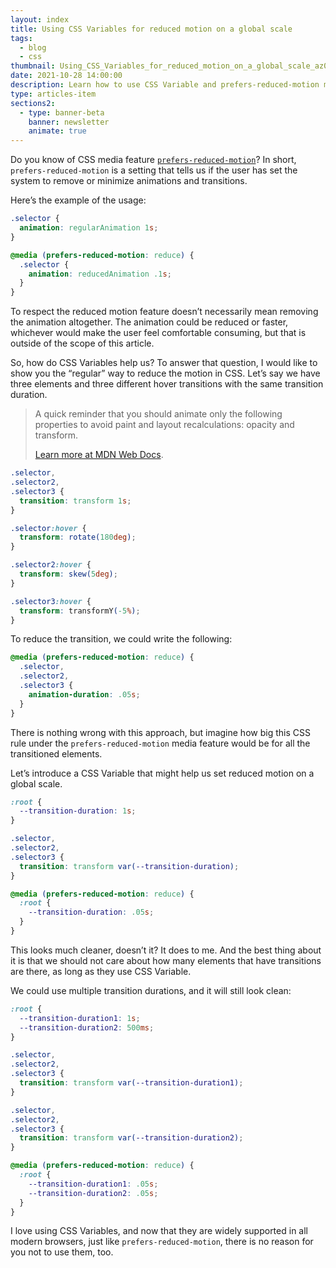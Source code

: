 ```yaml
---
layout: index
title: Using CSS Variables for reduced motion on a global scale
tags:
  - blog
  - css
thumbnail: Using_CSS_Variables_for_reduced_motion_on_a_global_scale_az0hd2
date: 2021-10-28 14:00:00
description: Learn how to use CSS Variable and prefers-reduced-motion media feature to remove or minimize animations and transitions on global scale.
type: articles-item
sections2:
  - type: banner-beta
    banner: newsletter
    animate: true
---
```


Do you know of CSS media feature [`prefers-reduced-motion`](https://developer.mozilla.org/en-US/docs/Web/CSS/@media/prefers-reduced-motion)? In short, `prefers-reduced-motion` is a setting that tells us if the user has set the system to remove or minimize animations and transitions.

Here’s the example of the usage:

```css
.selector {
  animation: regularAnimation 1s;
}

@media (prefers-reduced-motion: reduce) {
  .selector {
    animation: reducedAnimation .1s;
  }
}
```

To respect the reduced motion feature doesn’t necessarily mean removing the animation altogether. The animation could be reduced or faster, whichever would make the user feel comfortable consuming, but that is outside of the scope of this article.

So, how do CSS Variables help us? To answer that question, I would like to show you the “regular” way to reduce the motion in CSS. Let’s say we have three elements and three different hover transitions with the same transition duration.

> A quick reminder that you should animate only the following properties to avoid paint and layout recalculations: opacity and transform.
>
> [Learn more at MDN Web Docs](https://developer.mozilla.org/en-US/docs/Tools/Performance/Scenarios/Animating_CSS_properties#css_property_cost).

```css
.selector,
.selector2,
.selector3 {
  transition: transform 1s;
}

.selector:hover {
  transform: rotate(180deg);
}

.selector2:hover {
  transform: skew(5deg);
}

.selector3:hover {
  transform: transformY(-5%);
}
```

To reduce the transition, we could write the following:

```css
@media (prefers-reduced-motion: reduce) {
  .selector,
  .selector2,
  .selector3 {
    animation-duration: .05s;
  }
}
```

There is nothing wrong with this approach, but imagine how big this CSS rule under the `prefers-reduced-motion` media feature would be for all the transitioned elements.

Let’s introduce a CSS Variable that might help us set reduced motion on a global scale.

```css
:root {
  --transition-duration: 1s;
}

.selector,
.selector2,
.selector3 {
  transition: transform var(--transition-duration);
}

@media (prefers-reduced-motion: reduce) {
  :root {
    --transition-duration: .05s;
  }
}
```

This looks much cleaner, doesn’t it? It does to me. And the best thing about it is that we should not care about how many elements that have transitions are there, as long as they use CSS Variable.

We could use multiple transition durations, and it will still look clean:

```css
:root {
  --transition-duration1: 1s;
  --transition-duration2: 500ms;
}

.selector,
.selector2,
.selector3 {
  transition: transform var(--transition-duration1);
}

.selector,
.selector2,
.selector3 {
  transition: transform var(--transition-duration2);
}

@media (prefers-reduced-motion: reduce) {
  :root {
    --transition-duration1: .05s;
    --transition-duration2: .05s;
  }
}
```

I love using CSS Variables, and now that they are widely supported in all modern browsers, just like `prefers-reduced-motion`, there is no reason for you not to use them, too.
